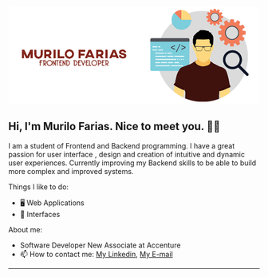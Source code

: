<p align="center">
  <a href="">
    <img src="https://raw.githubusercontent.com/murilofarias2/murilofarias/main/gitBanner.png" alt="gitBanner" title="Murilo Farias" border="0">
  </a>
</p>

## Hi, I'm Murilo Farias. Nice to meet you. 👋🏾

I am a student of Frontend and Backend programming. I have a great passion for user interface , design and creation of intuitive and dynamic user experiences. Currently improving my Backend skills to be able to build more complex and improved systems.

Things I like to do:

- 🖥 Web Applications
- 🎨 Interfaces

About me:

- Software Developer New Associate at Accenture
- 📫 How to contact me: [My Linkedin](https://www.linkedin.com/in/murilo-farias-545b011b5/), [My E-mail](mafap@ecomp.poli.br)
---
